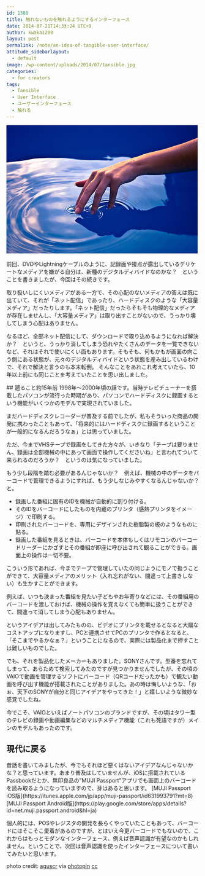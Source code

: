 ```yaml
---
id: 1380
title: 触れないものを触れるようにするインターフェース
date: 2014-07-21T14:33:24 UTC+9
author: kwaka1208
layout: post
permalink: /note/an-idea-of-tangible-user-interface/
attitude_sidebarlayout:
  - default
image: /wp-content/uploads/2014/07/tansible.jpg
categories:
  - for creators
tags:
  - Tansible
  - User Interface
  - ユーザーインターフェース
  - 触れる
---
```

![tansible](/assets/images/2014/07/tansible.jpg)

前回、DVDやLightningケーブルのように、記録面や接点が露出しているデリケートなメディアを嫌がる自分は、新種のデジタルディバイドなのかな？　ということを書きましたが、今回はその続きです。

取り扱いしにくいメディアがある一方で、その心配のないメディアの答えは既に出ていて、それが「ネット配信」であったり、ハードディスクのような「大容量メディア」だったりします。「ネット配信」だったらそもそも物理的なメディアが存在しませんし、「大容量メディア」は取り出すことがないので、うっかり壊してしまう心配はありません。

<p>なるほど、全部ネット配信にして、ダウンロードで取り込めるようになれば解決か？　というと、うっかり消してしまう恐れやたくさんのデータを一覧できないなど、それはそれで使いにくい面もあります。そもそも、何もかもが画面の向こう側にある状態が、元々のデジタルディバイドという状態を産み出しているわけで、それで解決と言うのも本末転倒。
そんなことをあれこれ考えていたら、10年以上前にも同じことを考えていたことを思い出しました。</p>
## 遡ること約15年前
1998年～2000年頃の話です。当時テレビチューナーを搭載したパソコンが流行った時期があり、パソコンでハードディスクに録画するという機能がいくつかのモデルで実現されていました。

まだハードディスクレコーダーが普及する前でしたが、私もそういった商品の開発に携わったこともあって、「将来的にはハードディスクに録画するということが一般的になるんだろうなぁ」とは思っていました。

ただ、今までVHSテープで録画をしてきた方々が、いきなり「テープは要りません、録画は全部機械の中にあって画面で操作してくださいね」と言われてついて来られるのだろうか？　というのは気になっていました。

もう少し段階を踏む必要があるんじゃないか？　例えば、機械の中のデータをバーコードで管理できるようにすれば、もう少しなじみやすくなるんじゃないか？と。


- 録画した番組に固有のIDを機械が自動的に割り付ける。
- そのIDをバーコードにしたものを内蔵のプリンタ（感熱プリンタをイメージ）で印刷する。
- 印刷されたバーコードを、専用にデザインされた樹脂製の板のようなものに貼る。
- 録画した番組を見るときは、バーコードを本体もしくはリモコンのバーコードリーダーにかざすとその番組が即座に呼び出されて観ることができる。画面上の操作は一切不要。

こういう形であれば、今までテープで管理していたの同じようにモノで扱うことができて、大容量メディアのメリット（入れ忘れがない、間違って上書きしない）も生かすことができます。

例えば、いつも決まった番組を見たい子どもやお年寄りなどには、その番組用のバーコードを渡しておけば、機械の操作を覚えなくても簡単に扱うことができて、間違って消してしまう心配もありません。

というアイデアは出してみたものの、ビデオにプリンタを載せるとなると大幅なコストアップになりますし、PCと連携させてPCのプリンタで作るとなると、「そこまでやるかなぁ？」ということになるので、実際には製品化まで押すことは難しいものでした。

<p>でも、それを製品化したメーカーもありました。SONYさんです。型番を忘れてしまって、あらためて検索してみたのですが見つかりませんでしたが、その頃のVAIOで動画を管理するソフトにバーコード（QRコードだったかも）で観たい動画を呼び出す機能が搭載されたことがありました。あの時は悔しいような、「おぉ、天下のSONYが自分と同じアイデアをやってきた！」と嬉しいような微妙な感覚でしたね。<p>
今でこそ、VAIOといえばノートパソコンのブランドですが、その頃はタワー型のテレビの録画や動画編集などのマルチメディア機能（これも死語ですが）メインのモデルもあったのです。

## 現代に戻る
<p>昔話を書いてみましたが、今でもそれほど悪くはないアイデアなんじゃないかな？と思っています。あまり普及はしていませんが、iOSに搭載されているPassbookだとか、無印良品の"MUJI Passport"アプリでも画面上のバーコードを読み取るようになっていますので、芽はあると思います。
[MUJI Passport iOS版](https://itunes.apple.com/jp/app/muji-passport/id631993791?mt=8)
[MUJI Passport Android版](https://play.google.com/store/apps/details?id=net.muji.passport.android&hl=ja)
</p>
個人的には、POSやレジスタの開発を長らくやっていたこともあって、バーコードにはそこそこ愛着があるのですが、とはいえ今更バーコードでもないので、これからはもっとモダンなインターフェース、例えば音声認識が有望なのかもしれません。ということで、次回は音声認識を使ったインターフェースについて書いてみたいと思います。

photo credit: [aguscr](https://www.flickr.com/photos/a6u571n/3207185886/) via [photopin](http://photopin.com) [cc](http://creativecommons.org/licenses/by/2.0/)